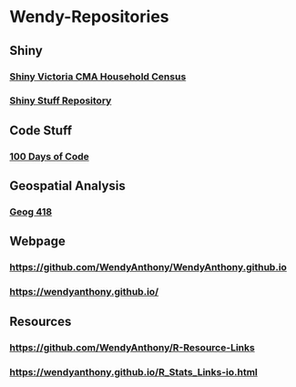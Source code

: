 # Wendy-Repositories

## Shiny
### [Shiny Victoria CMA Household Census](https://wendyanthony.shinyapps.io/VicCensusApp/)
### [Shiny Stuff Repository](https://github.com/WendyAnthony/ShinyStuff)  


## Code Stuff
### [100 Days of Code](https://github.com/WendyAnthony/100-days-of-code/blob/master/Code-Projects-2020.md)  


## Geospatial Analysis
### [Geog 418](https://github.com/WendyAnthony/Geog418-Spatial-Analysis)  

## Webpage
### https://github.com/WendyAnthony/WendyAnthony.github.io
### https://wendyanthony.github.io/

## Resources
### https://github.com/WendyAnthony/R-Resource-Links
### https://wendyanthony.github.io/R_Stats_Links-io.html
